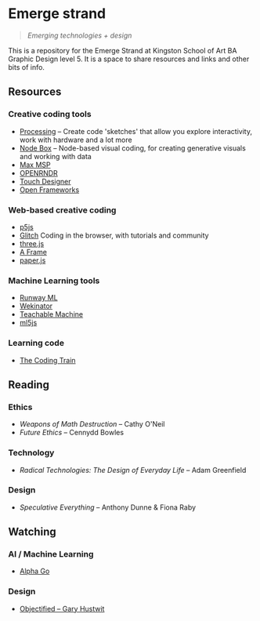 # Emerge strand
> *Emerging technologies + design*

This is a repository for the Emerge Strand at Kingston School of Art BA Graphic Design level 5. It is a space to share resources and links and other bits of info.

## Resources

### Creative coding tools

- [Processing](https://processing.org/) – Create code 'sketches' that allow you explore interactivity, work with hardware and a lot more
- [Node Box](https://www.nodebox.net/) – Node-based visual coding, for creating generative visuals and working with data
- [Max MSP](https://cycling74.com/)
- [OPENRNDR](https://openrndr.org/)
- [Touch Designer](https://derivative.ca/)
- [Open Frameworks](https://openframeworks.cc/)

### Web-based creative coding

- [p5js](https://p5js.org/)
- [Glitch](https://glitch.com/) Coding in the browser, with tutorials and community
- [three.js](https://threejs.org/)
- [A Frame](https://aframe.io/)
- [paper.js](http://paperjs.org/)

### Machine Learning tools
- [Runway ML](https://runwayml.com/)
- [Wekinator](http://www.wekinator.org/)
- [Teachable Machine](https://teachablemachine.withgoogle.com/)
- [ml5js](https://ml5js.org/)

### Learning code
- [The Coding Train](https://www.youtube.com/channel/UCvjgXvBlbQiydffZU7m1_aw)

## Reading

### Ethics

- *Weapons of Math Destruction* – Cathy O'Neil
- *Future Ethics* – Cennydd Bowles

### Technology

- *Radical Technologies: The Design of Everyday Life* – Adam Greenfield

### Design

- *Speculative Everything* – Anthony Dunne & Fiona Raby

## Watching

### AI / Machine Learning

- [Alpha Go](https://www.alphagomovie.com/)

### Design

- [Objectified – Gary Hustwit](https://www.hustwit.com/objectified)